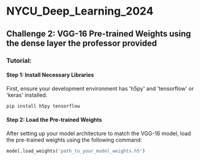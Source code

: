 # NYCU_Deep_Learning_2024
## Challenge 2: VGG-16 Pre-trained Weights using the dense layer the professor provided

### Tutorial:

#### Step 1: Install Necessary Libraries
First, ensure your development environment has 'h5py' and 'tensorflow' or 'keras' installed.

```bash
pip install h5py tensorflow
```

#### Step 2: Load the Pre-trained Weights
After setting up your model architecture to match the VGG-16 model, load the pre-trained weights using the following command:

```python
model.load_weights('path_to_your_model_weights.h5')
```
